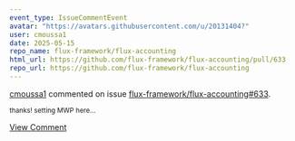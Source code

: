 ```yaml
---
event_type: IssueCommentEvent
avatar: "https://avatars.githubusercontent.com/u/20131404?"
user: cmoussa1
date: 2025-05-15
repo_name: flux-framework/flux-accounting
html_url: https://github.com/flux-framework/flux-accounting/pull/633
repo_url: https://github.com/flux-framework/flux-accounting
---
```


<a href='https://github.com/cmoussa1' target='_blank'>cmoussa1</a> commented on issue <a href='https://github.com/flux-framework/flux-accounting/pull/633' target='_blank'>flux-framework/flux-accounting#633</a>.

<small>thanks! setting MWP here...</small>

<a href='https://github.com/flux-framework/flux-accounting/pull/633' target='_blank'>View Comment</a>